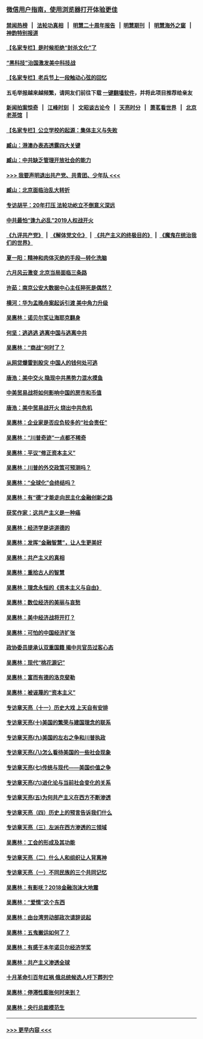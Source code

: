 ### [微信用户指南，使用浏览器打开体验更佳](https://github.com/gfw-breaker/banned-news1/blob/master/indexes/wechat-guide.md?t=0)
#### [禁闻热榜](热点新闻.md?t=0)  &nbsp;&nbsp;|&nbsp;&nbsp; [法轮功真相](https://github.com/gfw-breaker/truth/blob/master/README.md?t=0) &nbsp;&nbsp;|&nbsp;&nbsp; [明慧二十周年报告](https://github.com/gfw-breaker/mh-reports/blob/master/README.md?t=0) &nbsp;&nbsp;|&nbsp;&nbsp;[明慧期刊](https://github.com/gfw-breaker/mh-qikan) &nbsp;&nbsp;|&nbsp;&nbsp; [明慧海外之窗](https://github.com/gfw-breaker/mh-news/blob/master/README.md?t=0) &nbsp;&nbsp;|&nbsp;&nbsp; [神韵特别报道](https://github.com/gfw-breaker/mh-news/blob/master/shenyun.md?t=0)
#### [【名家专栏】是时候拒绝“封杀文化”了](../pages/nsc423/n11814093.md?t=02112244) 
#### [“黑科技”治国激发美中科技战](../pages/nsc423/n11638056.md?t=02112244) 
#### [【名家专栏】老兵节上一段触动心弦的回忆](../pages/nsc423/n11646016.md?t=02112244) 
#### 五毛举报越来越频繁，请网友们前往下载 [一键翻墙软件](https://github.com/gfw-breaker/ssr-accounts)，并将此项目推荐给亲友
#### [新闻拍案惊奇](https://github.com/gfw-breaker/banned-news1/blob/master/pages/link4.md) &nbsp;&nbsp;|&nbsp;&nbsp; [江峰时刻](https://github.com/gfw-breaker/banned-news1/blob/master/pages/link4.md) &nbsp;&nbsp;|&nbsp;&nbsp; [文昭谈古论今](https://github.com/gfw-breaker/banned-news1/blob/master/pages/link4.md) &nbsp;&nbsp;|&nbsp;&nbsp; [天亮时分](https://github.com/gfw-breaker/banned-news1/blob/master/pages/link4.md) &nbsp;&nbsp;|&nbsp;&nbsp; [萧茗看世界](https://github.com/gfw-breaker/banned-news1/blob/master/pages/link4.md) &nbsp;&nbsp;|&nbsp;&nbsp; [北京老茶馆](https://github.com/gfw-breaker/banned-news1/blob/master/pages/link4.md) &nbsp;&nbsp;|&nbsp;&nbsp; 
#### [【名家专栏】公立学校的起源：集体主义与失败](../pages/nsc423/n11601833.md?t=02112244) 
#### [臧山：港澳办表态透露四大关键](../pages/nsc423/n11421628.md?t=02112244) 
#### [臧山：中共缺乏管理开放社会的能力](../pages/nsc423/n11407457.md?t=02112244) 
#### [>>> 我要声明退出共产党、共青团、少年队 <<<](https://github.com/begood0513/goodnews/blob/master/quit/letter.md) 
#### [臧山：北京面临治乱大转折](../pages/nsc423/n11406895.md?t=02112244) 
#### [专访胡平：20年打压 法轮功屹立不倒意义深远](../pages/nsc423/n11398800.md?t=02112244) 
#### [中共最怕“逢九必乱”2019人权战开火](../pages/nsc423/n11385248.md?t=02112244) 
#### [《九评共产党》](https://github.com/begood0513/9ping.md/blob/master/README.md) &nbsp;|&nbsp; [《解体党文化》](../../../../jtdwh.md/blob/master/README.md)  &nbsp;|&nbsp; [《共产主义的终极目的》](../../../../gczydzjmd.md/blob/master/README.md) &nbsp;|&nbsp; [《魔鬼在统治我们的世界》](../../../../mgztzwmdsj.md/blob/master/README.md) 
#### [夏一阳：精神和肉体灭绝的手段—转化洗脑](../pages/nsc423/n11368250.md?t=02112244) 
#### [六月风云激变 北京当局面临三条路](../pages/nsc423/n11313668.md?t=02112244) 
#### [许茹：南京公安大数据中心主任猝死是偶然？](../pages/nsc423/n11064744.md?t=02112244) 
#### [横河：华为孟晚舟案起诉引渡 美中角力升级](../pages/nsc423/n11027230.md?t=02112244) 
#### [吴惠林：诺贝尔奖让海耶克翻身](../pages/nsc423/n10890049.md?t=02112244) 
#### [何坚：逃逃逃 逃离中国与逃离中共](../pages/nsc423/n10592891.md?t=02112244) 
#### [吴惠林：“商战”何时了？](../pages/nsc423/n10573558.md?t=02112244) 
#### [从网贷爆雷到股灾 中国人的钱何处可逃](../pages/nsc423/n10572800.md?t=02112244) 
#### [唐浩：美中交火 隐现中共黑势力混水摸鱼](../pages/nsc423/n10544040.md?t=02112244) 
#### [中美贸易战将如何影响中国的房市和币值](../pages/nsc423/n10543697.md?t=02112244) 
#### [唐浩：美中贸易战开火 烧出中共危机](../pages/nsc423/n10540126.md?t=02112244) 
#### [吴惠林：企业家是否应负较多的“社会责任”](../pages/nsc423/n10535022.md?t=02112244) 
#### [吴惠林：“川普奇迹”一点都不稀奇](../pages/nsc423/n10512808.md?t=02112244) 
#### [吴惠林：平议“修正资本主义”](../pages/nsc423/n10495724.md?t=02112244) 
#### [吴惠林：川普的外交政策可预测吗？](../pages/nsc423/n10462387.md?t=02112244) 
#### [吴惠林：“全球化”会终结吗？](../pages/nsc423/n10452838.md?t=02112244) 
#### [吴惠林：有“德”才能走向民主化金融创新之路](../pages/nsc423/n10432292.md?t=02112244) 
#### [获奖作家：这共产主义是一种癌](../pages/nsc423/n10431541.md?t=02112244) 
#### [吴惠林：经济学是讲道德的](../pages/nsc423/n10398014.md?t=02112244) 
#### [吴惠林：发挥“金融智慧”，让人生更美好](../pages/nsc423/n10375019.md?t=02112244) 
#### [吴惠林：共产主义的真相](../pages/nsc423/n10351394.md?t=02112244) 
#### [吴惠林：重拾古人的智慧](../pages/nsc423/n10337691.md?t=02112244) 
#### [吴惠林：理念永恒的《资本主义与自由》](../pages/nsc423/n10316274.md?t=02112244) 
#### [吴惠林：数位经济的美丽与哀愁](../pages/nsc423/n10292946.md?t=02112244) 
#### [吴惠林：美中经济战将开打？](../pages/nsc423/n10258825.md?t=02112244) 
#### [吴惠林：可怕的中国经济扩张](../pages/nsc423/n10219147.md?t=02112244) 
#### [政协委员提承认双重国籍 揭中共官员过客心态](../pages/nsc423/n10208809.md?t=02112244) 
#### [吴惠林：现代“桃花源记”](../pages/nsc423/n10185234.md?t=02112244) 
#### [吴惠林：富而有德的洛克斐勒](../pages/nsc423/n10142264.md?t=02112244) 
#### [吴惠林：被诬蔑的“资本主义”](../pages/nsc423/n10124816.md?t=02112244) 
#### [专访章天亮（十一）历史大戏 上天自有安排](../pages/nsc423/n10094905.md?t=02112244) 
#### [专访章天亮(十)美国的繁荣与建国理念的联系](../pages/nsc423/n10094899.md?t=02112244) 
#### [专访章天亮(九)美国的左右之争和川普执政](../pages/nsc423/n10094889.md?t=02112244) 
#### [专访章天亮(八)怎么看待美国的一些社会现象](../pages/nsc423/n10094857.md?t=02112244) 
#### [专访章天亮(七)传统与现代——美国价值之争](../pages/nsc423/n10093140.md?t=02112244) 
#### [专访章天亮(六)进化论与当前社会变化的关系](../pages/nsc423/n10092036.md?t=02112244) 
#### [专访章天亮(五)为何共产主义在西方不断渗透](../pages/nsc423/n10083620.md?t=02112244) 
#### [专访章天亮（四）历史上的预言告诉我们什么](../pages/nsc423/n10083606.md?t=02112244) 
#### [专访章天亮（三）左派在西方渗透的三领域](../pages/nsc423/n10081115.md?t=02112244) 
#### [吴惠林：工会的形成及其功能](../pages/nsc423/n10080633.md?t=02112244) 
#### [专访章天亮（二）什么人和组织让人背离神](../pages/nsc423/n10076637.md?t=02112244) 
#### [专访章天亮（一）不同民族的三个共同记忆](../pages/nsc423/n10074188.md?t=02112244) 
#### [吴惠林：有影呒？2018金融泡沫大地震](../pages/nsc423/n10040534.md?t=02112244) 
#### [吴惠林：“爱情”这个东西](../pages/nsc423/n10019423.md?t=02112244) 
#### [吴惠林：由台湾劳动部政次请辞说起](../pages/nsc423/n9979679.md?t=02112244) 
#### [吴惠林：五鬼搬运如何了？](../pages/nsc423/n9925338.md?t=02112244) 
#### [吴惠林：有感于本年诺贝尔经济学奖](../pages/nsc423/n9871883.md?t=02112244) 
#### [吴惠林：共产主义渗透全球](../pages/nsc423/n9812748.md?t=02112244) 
#### [十月革命引百年红祸 俄总统候选人吁下葬列宁](../pages/nsc423/n9810182.md?t=02112244) 
#### [吴惠林：停滞性膨胀何时来到？](../pages/nsc423/n9764136.md?t=02112244) 
#### [吴惠林：央行总裁模范生](../pages/nsc423/n9728134.md?t=02112244) 

----
#### [ >>> 更早内容 <<< ](../indexes/nsc423-earlier.md)
